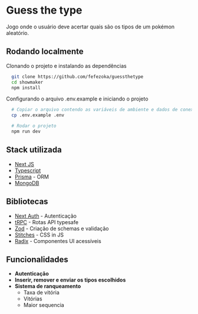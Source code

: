 # Guess the type

Jogo onde o usuário deve acertar quais são os tipos de um pokémon aleatório.

## Rodando localmente

Clonando o projeto e instalando as dependências

```bash
  git clone https://github.com/fefezoka/guessthetype
  cd showmaker
  npm install
```

Configurando o arquivo .env.example e iniciando o projeto

```bash
  # Copiar o arquivo contendo as variáveis de ambiente e dados de conexão
  cp .env.example .env

  # Rodar o projeto
  npm run dev
```

## Stack utilizada

- [Next JS](https://github.com/vercel/next.js/)
- [Typescript](https://github.com/microsoft/TypeScript)
- [Prisma](https://github.com/prisma/prisma) - ORM
- [MongoDB](https://github.com/mongodb/mongo)

## Bibliotecas

- [Next Auth](https://github.com/nextauthjs/next-auth) - Autenticação
- [tRPC](https://github.com/trpc/trpc) - Rotas API typesafe
- [Zod](https://github.com/colinhacks/zod) - Criação de schemas e validação
- [Stitches](https://github.com/stitchesjs/stitches) - CSS in JS
- [Radix](https://github.com/radix-ui) - Componentes UI acessíveis

## Funcionalidades

- **Autenticação**
- **Inserir, remover e enviar os tipos escolhidos**
- **Sistema de ranqueamento**
  - Taxa de vitória
  - Vitórias
  - Maior sequencia
